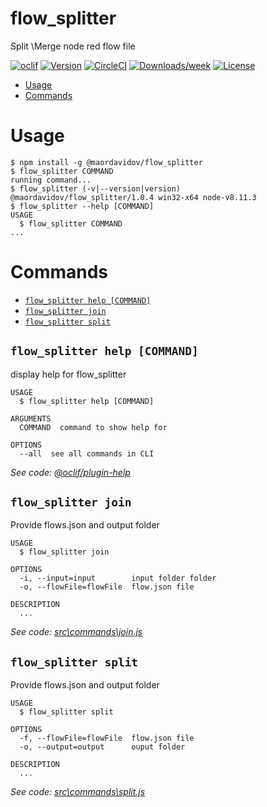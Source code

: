 flow_splitter
=============

Split \Merge node red flow file 

[![oclif](https://img.shields.io/badge/cli-oclif-brightgreen.svg)](https://oclif.io)
[![Version](https://img.shields.io/npm/v/flow_splitter.svg)](https://npmjs.org/package/flow_splitter)
[![CircleCI](https://circleci.com/gh/maordavidov/flow_splitter/tree/master.svg?style=shield)](https://circleci.com/gh/maordavidov/flow_splitter/tree/master)
[![Downloads/week](https://img.shields.io/npm/dw/flow_splitter.svg)](https://npmjs.org/package/flow_splitter)
[![License](https://img.shields.io/npm/l/flow_splitter.svg)](https://github.com/maordavidov/flow_splitter/blob/master/package.json)

<!-- toc -->
* [Usage](#usage)
* [Commands](#commands)
<!-- tocstop -->
# Usage
<!-- usage -->
```sh-session
$ npm install -g @maordavidov/flow_splitter
$ flow_splitter COMMAND
running command...
$ flow_splitter (-v|--version|version)
@maordavidov/flow_splitter/1.0.4 win32-x64 node-v8.11.3
$ flow_splitter --help [COMMAND]
USAGE
  $ flow_splitter COMMAND
...
```
<!-- usagestop -->
# Commands
<!-- commands -->
* [`flow_splitter help [COMMAND]`](#flow_splitter-help-command)
* [`flow_splitter join`](#flow_splitter-join)
* [`flow_splitter split`](#flow_splitter-split)

## `flow_splitter help [COMMAND]`

display help for flow_splitter

```
USAGE
  $ flow_splitter help [COMMAND]

ARGUMENTS
  COMMAND  command to show help for

OPTIONS
  --all  see all commands in CLI
```

_See code: [@oclif/plugin-help](https://github.com/oclif/plugin-help/blob/v2.1.6/src\commands\help.ts)_

## `flow_splitter join`

Provide flows.json and output folder

```
USAGE
  $ flow_splitter join

OPTIONS
  -i, --input=input        input folder folder
  -o, --flowFile=flowFile  flow.json file

DESCRIPTION
  ...
```

_See code: [src\commands\join.js](https://github.com/maordavidov/flow_splitter/blob/v1.0.4/src\commands\join.js)_

## `flow_splitter split`

Provide flows.json and output folder

```
USAGE
  $ flow_splitter split

OPTIONS
  -f, --flowFile=flowFile  flow.json file
  -o, --output=output      ouput folder

DESCRIPTION
  ...
```

_See code: [src\commands\split.js](https://github.com/maordavidov/flow_splitter/blob/v1.0.4/src\commands\split.js)_
<!-- commandsstop -->
